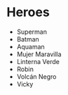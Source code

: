 # Heroes

* Superman
* Batman
* Aquaman
* Mujer Maravilla
* Linterna Verde
* Robin
* Volcán Negro
*  Vicky
